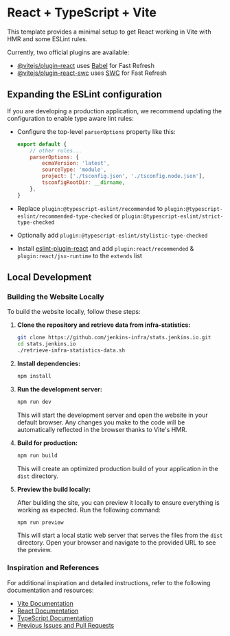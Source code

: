 # React + TypeScript + Vite

This template provides a minimal setup to get React working in Vite with HMR and some ESLint rules.

Currently, two official plugins are available:

-   [@vitejs/plugin-react](https://github.com/vitejs/vite-plugin-react/blob/main/packages/plugin-react/README.md) uses [Babel](https://babeljs.io/) for Fast Refresh
-   [@vitejs/plugin-react-swc](https://github.com/vitejs/vite-plugin-react-swc) uses [SWC](https://swc.rs/) for Fast Refresh

## Expanding the ESLint configuration

If you are developing a production application, we recommend updating the configuration to enable type aware lint rules:

-   Configure the top-level `parserOptions` property like this:

    ```js
    export default {
        // other rules...
        parserOptions: {
            ecmaVersion: 'latest',
            sourceType: 'module',
            project: ['./tsconfig.json', './tsconfig.node.json'],
            tsconfigRootDir: __dirname,
        },
    }
    ```

-   Replace `plugin:@typescript-eslint/recommended` to `plugin:@typescript-eslint/recommended-type-checked` or `plugin:@typescript-eslint/strict-type-checked`
-   Optionally add `plugin:@typescript-eslint/stylistic-type-checked`
-   Install [eslint-plugin-react](https://github.com/jsx-eslint/eslint-plugin-react) and add `plugin:react/recommended` & `plugin:react/jsx-runtime` to the `extends` list

## Local Development

### Building the Website Locally

To build the website locally, follow these steps:

1. **Clone the repository and retrieve data from infra-statistics:**

    ```sh
    git clone https://github.com/jenkins-infra/stats.jenkins.io.git
    cd stats.jenkins.io
    ./retrieve-infra-statistics-data.sh
    ```

2. **Install dependencies:**

    ```sh
    npm install
    ```

3. **Run the development server:**

    ```sh
    npm run dev
    ```

    This will start the development server and open the website in your default browser. Any changes you make to the code will be automatically reflected in the browser thanks to Vite's HMR.

4. **Build for production:**

    ```sh
    npm run build
    ```

    This will create an optimized production build of your application in the `dist` directory.

5. **Preview the build locally:**

    After building the site, you can preview it locally to ensure everything is working as expected. Run the following command:

    ```sh
    npm run preview
    ```

    This will start a local static web server that serves the files from the `dist` directory. Open your browser and navigate to the provided URL to see the preview.

### Inspiration and References

For additional inspiration and detailed instructions, refer to the following documentation and resources:

-   [Vite Documentation](https://vitejs.dev/guide/)
-   [React Documentation](https://reactjs.org/docs/getting-started.html)
-   [TypeScript Documentation](https://www.typescriptlang.org/docs/)
-   [Previous Issues and Pull Requests](https://github.com/jenkins-infra/stats.jenkins.io/issues)
